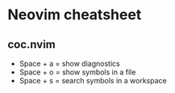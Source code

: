 # Neovim cheatsheet

## coc.nvim

- Space + a = show diagnostics
- Space + o = show symbols in a file
- Space + s = search symbols in a workspace
